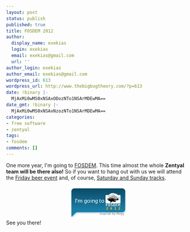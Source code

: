 ```yaml
---
layout: post
status: publish
published: true
title: FOSDEM 2012
author:
  display_name: exekias
  login: exekias
  email: exekias@gmail.com
  url: ''
author_login: exekias
author_email: exekias@gmail.com
wordpress_id: 613
wordpress_url: http://www.thebigbugtheory.com/?p=613
date: !binary |-
  MjAxMi0wMS0xNSAxODozNTo1NSArMDEwMA==
date_gmt: !binary |-
  MjAxMi0wMS0xNSAxNzozNTo1NSArMDEwMA==
categories:
- free software
- zentyal
tags:
- fosdem
comments: []
---
```

<p>One more year, I'm going to <a href="http://www.fosdem.org">FOSDEM</a>. This time almost the whole <strong>Zentyal team will be there also!</strong> So if you want to hang out with us we will attend the <a href="http://fosdem.org/2012/beerevent">Friday beer event</a> and, of course, <a href="http://fosdem.org/2012/schedule/tracks">Saturday and Sunday tracks</a>.</p>
<p><center><a href="/wp-content/uploads/2012/01/fosdem2012-going-to.png"><img class="alignnone size-full wp-image-663" alt="fosdem2012-going-to" src="/wp-content/uploads/2012/01/fosdem2012-going-to.png" width="150" height="89" /></a></center>See you there!</p>
